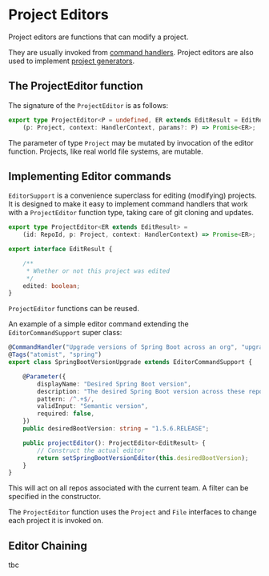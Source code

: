 # Project Editors
Project editors are functions that can modify a project.

They are usually invoked from [command handlers](CommandHandlers.md). Project editors are also used to implement [project generators](ProjectGenerators.md).

## The ProjectEditor function
The signature of the `ProjectEditor` is as follows:

```typescript
export type ProjectEditor<P = undefined, ER extends EditResult = EditResult> =
    (p: Project, context: HandlerContext, params?: P) => Promise<ER>;
```
The parameter of type `Project` may be mutated by invocation of the editor function. Projects, like real world file systems, are mutable.

## Implementing Editor commands

`EditorSupport` is a convenience superclass for editing (modifying)
projects. It is designed to make it easy to implement command handlers
that work with a `ProjectEditor` function type, taking care of git
cloning and updates.

```typescript
export type ProjectEditor<ER extends EditResult> =
    (id: RepoId, p: Project, context: HandlerContext) => Promise<ER>;

export interface EditResult {

    /**
     * Whether or not this project was edited
     */
    edited: boolean;
}
```

`ProjectEditor` functions can be reused.

An example of a simple editor command extending the
`EditorCommandSupport` super class:

```typescript
@CommandHandler("Upgrade versions of Spring Boot across an org", "upgrade spring boot version")
@Tags("atomist", "spring")
export class SpringBootVersionUpgrade extends EditorCommandSupport {

    @Parameter({
        displayName: "Desired Spring Boot version",
        description: "The desired Spring Boot version across these repos",
        pattern: /^.+$/,
        validInput: "Semantic version",
        required: false,
    })
    public desiredBootVersion: string = "1.5.6.RELEASE";

    public projectEditor(): ProjectEditor<EditResult> {
    	// Construct the actual editor
        return setSpringBootVersionEditor(this.desiredBootVersion);
    }
}
```

This will act on all repos associated with the current team. A filter
can be specified in the constructor.

The `ProjectEditor` function uses the `Project` and `File` interfaces
to change each project it is invoked on.

## Editor Chaining
tbc
